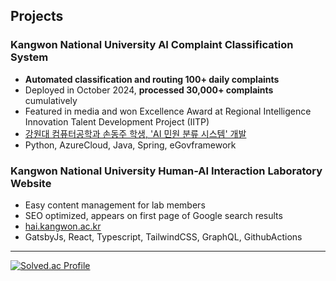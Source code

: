 
## Projects

### Kangwon National University AI Complaint Classification System
- **Automated classification and routing 100+ daily complaints**
- Deployed in October 2024, **processed 30,000+ complaints** cumulatively
- Featured in media and won Excellence Award at Regional Intelligence Innovation Talent Development Project (IITP)
- [강원대 컴퓨터공학과 손동주 학생, 'AI 민원 분류 시스템' 개발](https://www.veritas-a.com/news/articleView.html?idxno=531813)
- Python, AzureCloud, Java, Spring, eGovframework

### Kangwon National University Human-AI Interaction Laboratory Website
- Easy content management for lab members
- SEO optimized, appears on first page of Google search results
- [hai.kangwon.ac.kr](https://hai.kangwon.ac.kr)
- GatsbyJs, React, Typescript, TailwindCSS, GraphQL, GithubActions

---

[![Solved.ac Profile](http://mazassumnida.wtf/api/generate_badge?boj=djson)](https://solved.ac/djson)
